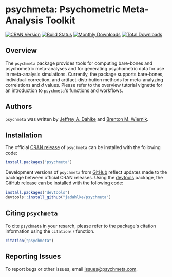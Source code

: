 psychmeta: Psychometric Meta-Analysis Toolkit
======================================

[![CRAN Version](http://www.r-pkg.org/badges/version/psychmeta)](https://cran.r-project.org/package=psychmeta)
[![Build Status](https://travis-ci.org/psychmeta/psychmeta.svg?branch=master)](https://travis-ci.org/psychmeta/psychmeta)
[![Monthly Downloads](http://cranlogs.r-pkg.org/badges/psychmeta)](http://cranlogs.r-pkg.org/badges/psychmeta)
[![Total Downloads](http://cranlogs.r-pkg.org/badges/grand-total/psychmeta)](http://cranlogs.r-pkg.org/badges/grand-total/psychmeta)

## Overview
The `psychmeta` package provides tools for computing bare-bones and psychometric meta-analyses and for generating psychometric data for use in meta-analysis simulations. Currently, the package supports bare-bones, individual-correction, and artifact-distribution methods for meta-analyzing correlations and *d* values. Please refer to the overview tutorial vignette for an introduction to `psychmeta`'s functions and workflows.

## Authors
`psychmeta` was written by [Jeffrey A. Dahlke](http://www.jeffreydahlke.com/) and [Brenton M. Wiernik](http://wiernik.org/).

## Installation
The official [CRAN release](https://cran.r-project.org/package=psychmeta) of `psychmeta` can be installed with the following code:
```r
install.packages("psychmeta")
```

Development versions of `psychmeta` from [GitHub](https://github.com/jadahlke/psychmeta) reflect updates made to the package between official CRAN releases. Using the [devtools](https://cran.r-project.org/package=devtools) package, the GitHub release can be installed with the following code:
```r
install.packages("devtools")
devtools::install_github("jadahlke/psychmeta")
```

## Citing `psychmeta`
To cite `psychmeta` in your resarch, please refer to the package's citation information using the `citation()` function.
```r
citation("psychmeta")
```

## Reporting Issues
To report bugs or other issues, email [issues@psychmeta.com](mailto:issues@psychmeta.com).
